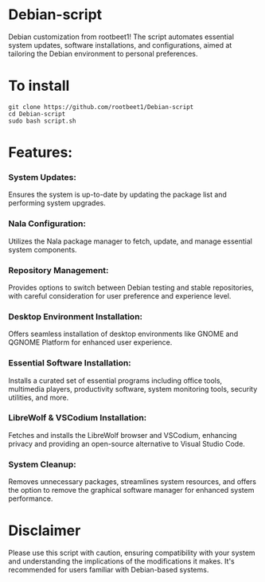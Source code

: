 # Debian-script
Debian  customization from rootbeet1!
The script automates essential system updates, software installations, and configurations, aimed at tailoring the Debian environment to personal preferences.

# To install
    git clone https://github.com/rootbeet1/Debian-script
    cd Debian-script
    sudo bash script.sh

# Features:

### System Updates:
Ensures the system is up-to-date by updating the package list and performing system upgrades.

### Nala Configuration: 
Utilizes the Nala package manager to fetch, update, and manage essential system components.

### Repository Management: 
  Provides options to switch between Debian testing and stable repositories, with careful consideration for user preference and experience level.

### Desktop Environment Installation: 
  Offers seamless installation of desktop environments like GNOME and QGNOME Platform for enhanced user experience.

### Essential Software Installation: 
  Installs a curated set of essential programs including office tools, multimedia players, productivity software, system monitoring tools, security utilities, and more.

### LibreWolf & VSCodium Installation: 
  Fetches and installs the LibreWolf browser and VSCodium, enhancing privacy and providing an open-source alternative to Visual Studio Code.


### System Cleanup: 
  Removes unnecessary packages, streamlines system resources, and offers the option to remove the graphical software manager for enhanced system performance.

# Disclaimer 
  Please use this script with caution, ensuring compatibility with your system and understanding the implications of the modifications it makes. It's recommended for users familiar with Debian-based systems.



